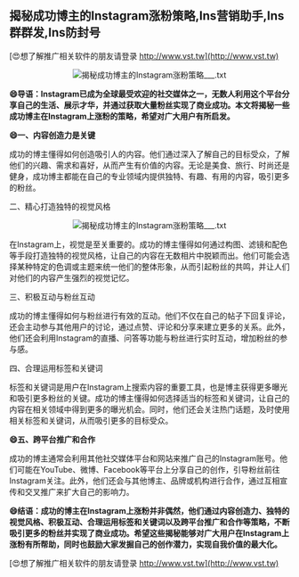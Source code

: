 ## **揭秘成功博主的Instagram涨粉策略,Ins营销助手,Ins群群发,Ins防封号**

[😍想了解推广相关软件的朋友请登录 http://www.vst.tw](http://www.vst.tw)

 <center><img src="https://vst.tw/MP4/tuiguang/png/8.png" alt="揭秘成功博主的Instagram涨粉策略___.txt"></center>

**😄导语：Instagram已成为全球最受欢迎的社交媒体之一，无数人利用这个平台分享自己的生活、展示才华，并通过获取大量粉丝实现了商业成功。本文将揭秘一些成功博主在Instagram上涨粉的策略，希望对广大用户有所启发。**

**😄一、内容创造力是关键**

成功的博主懂得如何创造吸引人的内容。他们通过深入了解自己的目标受众，了解他们的兴趣、需求和喜好，从而产生有价值的内容。无论是美食、旅行、时尚还是健身，成功博主都能在自己的专业领域内提供独特、有趣、有用的内容，吸引更多的粉丝。

二、精心打造独特的视觉风格

 <center><img src="https://vst.tw/MP4/tuiguang/png/0.png" alt="揭秘成功博主的Instagram涨粉策略___.txt"></center>

在Instagram上，视觉是至关重要的。成功的博主懂得如何通过构图、滤镜和配色等手段打造独特的视觉风格，让自己的内容在无数相片中脱颖而出。他们可能会选择某种特定的色调或主题来统一他们的整体形象，从而引起粉丝的共鸣，并让人们对他们的内容产生强烈的视觉记忆。

三、积极互动与粉丝互动

成功的博主懂得如何与粉丝进行有效的互动。他们不仅在自己的帖子下回复评论，还会主动参与其他用户的讨论，通过点赞、评论和分享来建立更多的关系。此外，他们还会利用Instagram的直播、问答等功能与粉丝进行实时互动，增加粉丝的参与感。

四、合理运用标签和关键词

标签和关键词是用户在Instagram上搜索内容的重要工具，也是博主获得更多曝光和吸引更多粉丝的关键。成功的博主懂得如何选择适当的标签和关键词，让自己的内容在相关领域中得到更多的曝光机会。同时，他们还会关注热门话题，及时使用相关标签和关键词，从而吸引更多的目标受众。

**😄五、跨平台推广和合作**

成功的博主通常会利用其他社交媒体平台和网站来推广自己的Instagram账号。他们可能在YouTube、微博、Facebook等平台上分享自己的创作，引导粉丝前往Instagram关注。此外，他们还会与其他博主、品牌或机构进行合作，通过互相宣传和交叉推广来扩大自己的影响力。

**😄结语：成功的博主在Instagram上涨粉并非偶然，他们通过内容创造力、独特的视觉风格、积极互动、合理运用标签和关键词以及跨平台推广和合作等策略，不断吸引更多的粉丝并实现了商业成功。希望这些揭秘能够对广大用户在Instagram上涨粉有所帮助，同时也鼓励大家发掘自己的创作潜力，实现自我价值的最大化。**

[😍想了解推广相关软件的朋友请登录 http://www.vst.tw](http://www.vst.tw)



